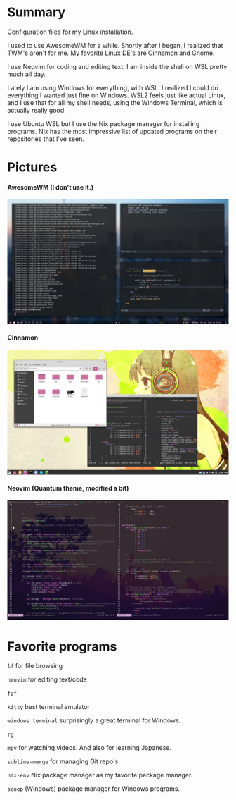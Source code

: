 # Summary
Configuration files for my Linux installation.

I used to use AwesomeWM for a while. Shortly after I began, I realized that TWM's aren't for me. My favorite Linux DE's are Cinnamon and Gnome.

I use Neovim for coding and editing text. I am inside the shell on WSL pretty much all day.

Lately I am using Windows for everything, with WSL. I realized I could do everything I wanted just fine on Windows. WSL2 feels just like actual Linux, and I use that for all my shell needs, using the Windows Terminal, which is actually really good.

I use Ubuntu WSL but I use the Nix package manager for installing programs. Nix has the most impressive list of updated programs on their repositories that I've seen.

# Pictures

#### AwesomeWM (I don't use it.)

![](rice-pics/awesomewm.png?raw=true)

#### Cinnamon

![](rice-pics/cinnamon.png?raw=true)

#### Neovim (Quantum theme, modified a bit)

![](rice-pics/neovim-transparent.png?raw=true)

# Favorite programs

`lf` for file browsing

`neovim` for editing text/code

`fzf`

`kitty` best terminal emulator

`windows terminal` surprisingly a great terminal for Windows.

`rg`

`mpv` for watching videos. And also for learning Japanese.

`sublime-merge` for managing Git repo's

`nix-env` Nix package manager as my favorite package manager.

`scoop` (Windows) package manager for Windows programs.
